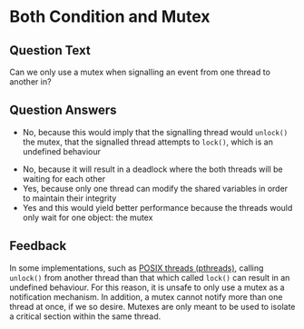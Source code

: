 # Both Condition and Mutex

## Question Text

Can we only use a mutex when signalling an event from one thread to another in?

## Question Answers

+ No, because this would imply that the signalling thread would `unlock()` the mutex, that the signalled thread attempts to `lock()`, which is an undefined behaviour
- No, because it will result in a deadlock where the both threads will be waiting for each other
- Yes, because only one thread can modify the shared variables in order to maintain their integrity
- Yes and this would yield better performance because the threads would only wait for one object: the mutex 

## Feedback

In some implementations, such as [POSIX threads (pthreads)](https://pubs.opengroup.org/onlinepubs/9699919799/functions/pthread_mutex_lock.html), calling `unlock()` from another thread than that which called `lock()` can result in an undefined behaviour.
For this reason, it is unsafe to only use a mutex as a notification mechanism.
In addition, a mutex cannot notify more than one thread at once, if we so desire.
Mutexes are only meant to be used to isolate a critical section within the same thread.
